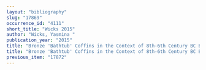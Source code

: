 ```yaml
---
layout: "bibliography"
slug: "17869"
occurrence_id: "4111"
short_title: "Wicks 2015"
author: "Wicks, Yasmina "
publication_year: "2015"
title: "Bronze 'Bathtub' Coffins in the Context of 8th-6th Century BC Babylonian, Assyrian and Elamite Funerary Practices (Oxford)"
title: "Bronze 'Bathtub' Coffins in the Context of 8th-6th Century BC Babylonian, Assyrian and Elamite Funerary Practices (Oxford)"
previous_item: "17872"
---
```

